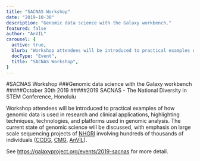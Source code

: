 ```yaml
---
title: "SACNAS Workshop"
date: "2019-10-30"
description: "Genomic data science with the Galaxy workbench."
featured: false
author: "AnVIL"
carousel: {
  active: true,
  blurb: "Workshop attendees will be introduced to practical examples of how genomic data is used in research and clinical applications, highlighting techniques, technologies, and platforms used in genomic analysis.",
  docType: "Event",
  title: "SACNAS Workshop",
}
---
```


#SACNAS Workshop
###Genomic data science with the Galaxy workbench
#####October 30th 2019
#####2019 SACNAS - The National Diversity in STEM Conference, Honolulu

Workshop attendees will be introduced to practical examples of how genomic data is used in research and clinical applications, highlighting techniques, technologies, and platforms used in genomic analysis. The current state of genomic science will be discussed, with emphasis on large scale sequencing projects of [NHGRI](https://www.genome.gov) involving hundreds of thousands of individuals ([CCDG](https://www.genome.gov/Funded-Programs-Projects/NHGRI-Genome-Sequencing-Program/Centers-for-Common-Disease-Genomics), [CMG](https://www.genome.gov/Funded-Programs-Projects/NHGRI-Genome-Sequencing-Program/Centers-for-Mendelian-Genomics-CMG), [AnVIL](https://www.genome.gov/Funded-Programs-Projects/Computational-Genomics-and-Data-Science-Program/Genomic-Analysis-Visualization-Informatics-Lab-space-AnVIL)).

See <https://galaxyproject.org/events/2019-sacnas> for more detail.
